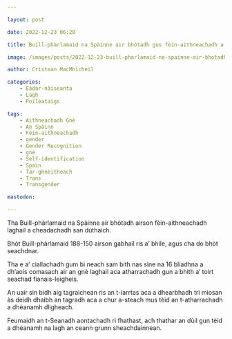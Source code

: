 ```yaml
---

layout: post

date: 2022-12-23 06:20

title: Buill-phàrlamaid na Spàinne air bhòtadh gus fèin-aithneachadh a cheadachadh

image: /images/posts/2022-12-23-buill-pharlamaid-na-spainne-air-bhotadh-gus-fein-aithneachadh-a-cheadachadh.webp

author: Crìstean MacMhìcheil

categories:
    - Eadar-nàiseanta
    - Lagh
    - Poileataigs

tags:
    - Aithneachadh Gnè
    - An Spàinn
    - Fèin-aithneachadh
    - gender
    - Gender Recognition
    - gnè
    - Self-identification
    - Spain
    - Tar-ghnèitheach
    - Trans
    - Transgender

mastodon:

---
```


Tha Buill-phàrlamaid na Spàinne air bhòtadh airson fèin-aithneachadh laghail a cheadachadh san dùthaich.

Bhòt Buill-phàrlamaid 188-150 airson gabhail ris a’ bhile, agus cha do bhòt seachdnar.

Tha e a’ ciallachadh gum bi neach sam bith nas sìne na 16 bliadhna a dh’aois comasach air an gnè laghail aca atharrachadh gun a bhith a’ toirt seachad fianais-leigheis.

An uair sin bidh aig tagraichean ris an t-iarrtas aca a dhearbhadh trì mìosan às deidh dhaibh an tagradh aca a chur a-steach mus tèid an t-atharrachadh a dhèanamh dligheach.

Feumaidh an t-Seanadh aontachadh ri fhathast, ach thathar an dùil gun tèid a dhèanamh na lagh an ceann grunn sheachdainnean.